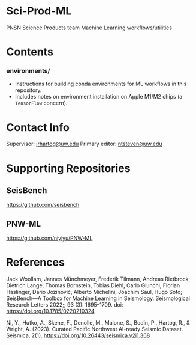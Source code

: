 # Sci-Prod-ML
PNSN Science Products team Machine Learning workflows/utilities

# Contents
### environments/
 - Instructions for building conda environments for ML workflows in this repository.
 - Includes notes on environment installation on Apple M1/M2 chips (a `TensorFlow` concern).

# Contact Info
Supervisor: jrhartog@uw.edu
Primary editor: ntsteven@uw.edu

# Supporting Repositories
## SeisBench  
https://github.com/seisbench
## PNW-ML
https://github.com/niyiyu/PNW-ML

# References
Jack Woollam, Jannes Münchmeyer, Frederik Tilmann, Andreas Rietbrock, Dietrich Lange, Thomas Bornstein, Tobias Diehl, Carlo Giunchi, Florian Haslinger, Dario Jozinović, Alberto Michelini, Joachim Saul, Hugo Soto; SeisBench—A Toolbox for Machine Learning in Seismology. Seismological Research Letters 2022;; 93 (3): 1695–1709. doi: https://doi.org/10.1785/0220210324

Ni, Y., Hutko, A., Skene, F., Denolle, M., Malone, S., Bodin, P., Hartog, R., & Wright, A. (2023). Curated Pacific Northwest AI-ready Seismic Dataset. Seismica, 2(1). https://doi.org/10.26443/seismica.v2i1.368